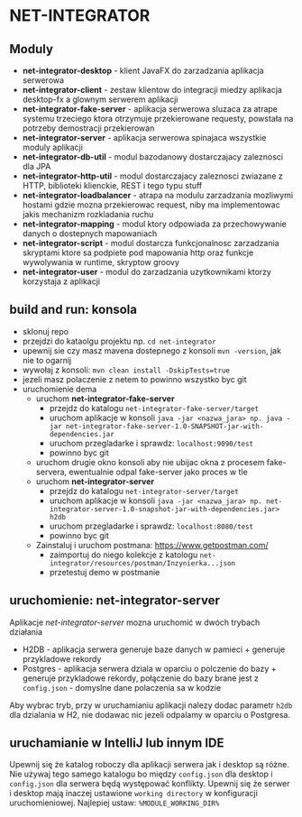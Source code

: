 # NET-INTEGRATOR

## Moduly


* **net-integrator-desktop** - klient JavaFX do zarzadzania aplikacja serwerowa
* **net-integrator-client** - zestaw klientow do integracji miedzy aplikacja desktop-fx a glownym serwerem aplikacji 
* **net-integrator-fake-server** - aplikacja serwerowa sluzaca za atrape systemu trzeciego ktora otrzymuje przekierowane requesty, 
powstała na potrzeby demostracji przekierowan
* **net-integrator-server** - aplikacja serwerowa spinajaca wszystkie
moduly aplikacji
* **net-integrator-db-util** - modul bazodanowy dostarczajacy zaleznosci
dla JPA 
* **net-integrator-http-util** - modul dostarczajacy zaleznosci zwiazane
z HTTP, biblioteki klienckie, REST i tego typu stuff
* **net-integrator-loadbalancer** - atrapa na modulu zarzadzania
mozliwymi hostami gdzie mozna przekierowac request, niby ma implementowac
jakis mechanizm rozkladania ruchu
* **net-integrator-mapping** - modul ktory odpowiada za przechowywanie danych
o dostepnych mapowaniach
* **net-integrator-script** - modul dostarcza funkcjonalnosc zarzadzania
skryptami ktore sa podpiete pod mapowania http oraz funkcje wywolywania
w runtime, skryptow groovy
* **net-integrator-user** - modul do zarzadzania uzytkownikami 
ktorzy korzystaja z aplikacji

## build and run: konsola

* sklonuj repo
* przejdzi do kataolgu projektu np. `cd net-integrator`
* upewnij sie czy masz mavena dostepnego z konsoli `mvn -version`, jak nie to ogarnij
* wywołaj z konsoli: `mvn clean install -DskipTests=true`
* jezeli masz polaczenie z netem to powinno wszystko byc git
* uruchomienie dema
    * uruchom **net-integrator-fake-server**
        * przejdz do katalogu `net-integrator-fake-server/target`
        * uruchom aplikacje w konsoli `java -jar <nazwa_jara> np. java -jar net-integrator-fake-server-1.0-SNAPSHOT-jar-with-dependencies.jar`
        * uruchom przegladarke i sprawdz: `localhost:9090/test`
        * powinno byc git 
    * uruchom drugie okno konsoli aby nie ubijac okna z 
    procesem fake-servera, ewentualnie odpal fake-server
    jako proces w tle
    * uruchom **net-integrator-server**
        * przejdz do katalogu `net-integrator-server/target`
        * uruchom aplikacje w konsoli `java -jar <nazwa_jara> np. net-integrator-server-1.0-snapshot-jar-with-dependencies.jar> h2db`
        * uruchom przegladarke i sprawdz: `localhost:8080/test`
        * powinno byc git 
    * Zainstaluj i uruchom postmana: https://www.getpostman.com/
        * zaimportuj do niego kolekcje z katologu 
        `net-integrator/resources/postman/Inzynierka...json`
        * przetestuj demo w postmanie
        
## uruchomienie: net-integrator-server

Aplikacje *net-integrator-server* mozna uruchomić w dwóch trybach działania
* H2DB - aplikacja serwera generuje baze danych w pamieci + generuje przykladowe rekordy
* Postgres - aplikacja serwera dziala w oparciu o polczenie do bazy + generuje przykladowe rekordy,
połączenie do bazy brane jest z `config.json` - domyslne dane polaczenia sa w kodzie

Aby wybrac tryb, przy w uruchamianiu aplikacji nalezy dodac parametr `h2db` dla dzialania w H2, 
nie dodawac nic jezeli odpalamy w oparciu o Postgresa.

## uruchamianie w IntelliJ lub innym IDE

Upewnij się że katalog roboczy dla aplikacji serwera jak i desktop są różne.
Nie używaj tego samego katalogu bo między `config.json` dla desktop i `config.json` dla serwera
będą występować konflikty. Upewnij się że serwer i desktop mają inaczej ustawione `working directory`
w konfiguracji uruchomieniowej. Najlepiej ustaw: `%MODULE_WORKING_DIR%`
